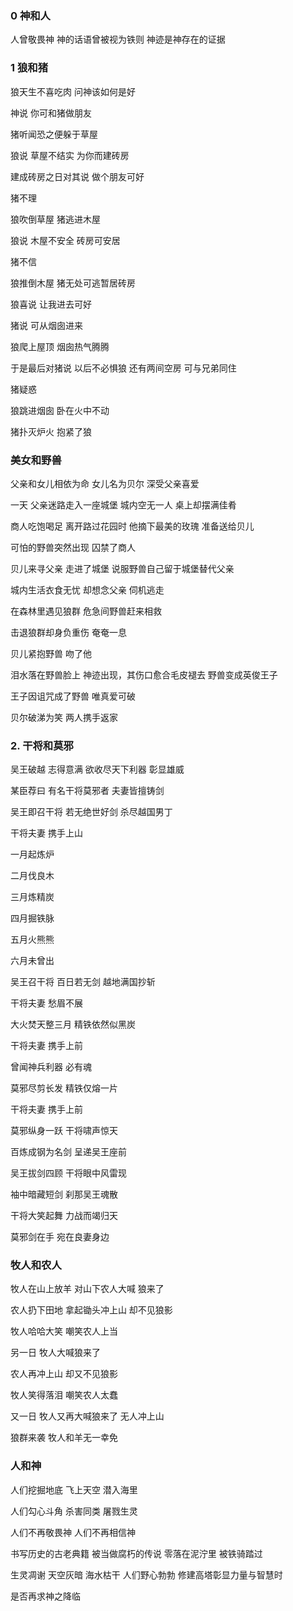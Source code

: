 ### 0 神和人
 
 人曾敬畏神 神的话语曾被视为铁则 神迹是神存在的证据
 
 ### 1 狼和猪
 
 狼天生不喜吃肉 问神该如何是好
 
 神说 你可和猪做朋友
 
 猪听闻恐之便躲于草屋
 
 狼说 草屋不结实 为你而建砖房
 
 建成砖房之日对其说 做个朋友可好
 
 猪不理 
 
 狼吹倒草屋 猪逃进木屋
 
 狼说 木屋不安全 砖房可安居
 
 猪不信
 
 狼推倒木屋 猪无处可逃暂居砖房
 
 狼喜说 让我进去可好
 
 猪说 可从烟囱进来
 
 狼爬上屋顶 烟囱热气腾腾
 
 于是最后对猪说 以后不必惧狼 还有两间空房 可与兄弟同住
 
 猪疑惑
 
 狼跳进烟囱 卧在火中不动
 
 猪扑灭炉火 抱紧了狼
 
 ### 美女和野兽
 
 父亲和女儿相依为命 女儿名为贝尔 深受父亲喜爱
 
 一天 父亲迷路走入一座城堡 城内空无一人 桌上却摆满佳肴
 
 商人吃饱喝足 离开路过花园时 他摘下最美的玫瑰 准备送给贝儿
 
 可怕的野兽突然出现 囚禁了商人
 
 贝儿来寻父亲 走进了城堡 说服野兽自己留于城堡替代父亲
 
 城内生活衣食无忧 却想念父亲 伺机逃走
 
 在森林里遇见狼群 危急间野兽赶来相救
 
 击退狼群却身负重伤 奄奄一息
 
 贝儿紧抱野兽 吻了他
 
 泪水落在野兽脸上 神迹出现，其伤口愈合毛皮褪去 野兽变成英俊王子
 
 王子因诅咒成了野兽 唯真爱可破
 
 贝尔破涕为笑 两人携手返家
 
 ### 2. 干将和莫邪
 
 吴王破越 志得意满 欲收尽天下利器 彰显雄威
 
 某臣荐曰 有名干将莫邪者 夫妻皆擅铸剑
 
 吴王即召干将 若无绝世好剑 杀尽越国男丁
 
 干将夫妻 携手上山
 
 一月起炼炉
 
 二月伐良木
 
 三月炼精炭
 
 四月掘铁脉
 
 五月火熊熊
 
 六月未曾出
 
 吴王召干将 百日若无剑 越地满国抄斩
 
 干将夫妻 愁眉不展
 
 大火焚天整三月 精铁依然似黑炭
 
 干将夫妻 携手上前 
 
 曾闻神兵利器 必有魂
 
 莫邪尽剪长发 精铁仅熔一片
 
 干将夫妻 携手上前
 
 莫邪纵身一跃 干将啸声惊天
 
 百炼成钢为名剑 呈递吴王座前
 
 吴王拔剑四顾 干将眼中风雷现
 
 袖中暗藏短剑 刹那吴王魂散
 
 干将大笑起舞 力战而竭归天
 
 莫邪剑在手 宛在良妻身边
 
  ### 牧人和农人
 
 牧人在山上放羊 对山下农人大喊 狼来了
 
 农人扔下田地 拿起锄头冲上山 却不见狼影
 
 牧人哈哈大笑 嘲笑农人上当
 
 另一日 牧人大喊狼来了 
 
 农人再冲上山 却又不见狼影
 
 牧人笑得落泪 嘲笑农人太蠢
 
 又一日 牧人又再大喊狼来了 无人冲上山
 
 狼群来袭 牧人和羊无一幸免
 
 ### 人和神
 
 人们挖掘地底 飞上天空 潜入海里
 
 人们勾心斗角 杀害同类 屠戮生灵
 
 人们不再敬畏神 人们不再相信神
 
 书写历史的古老典籍 被当做腐朽的传说 零落在泥泞里 被铁骑踏过
 
 生灵凋谢 天空灰暗 海水枯干 人们野心勃勃 修建高塔彰显力量与智慧时
 
 是否再求神之降临
